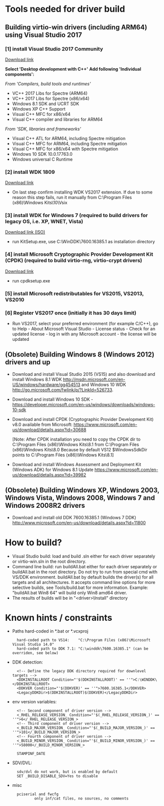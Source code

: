 # Tools needed for driver build

## Building virtio-win drivers (including ARM64) using Visual Studio 2017

### [1] install Visual Studio 2017 Community
[Download link](https://visualstudio.microsoft.com/thank-you-downloading-visual-studio/?sku=Community&rel=15)

**Select 'Desktop development with C++'**
**Add following 'Individual components':**

_From 'Compilers, build tools and runtimes'_

* VC++ 2017 Libs for Spectre (ARM64)
* VC++ 2017 Libs for Spectre (x86/x64)
* Windows 8.1 SDK and UCRT SDK
* Windows XP C++ Support
* Visual C++ MFC for x86/x64
* Visual C++ compiler and libraries for ARM64

_From 'SDK, libraries and frameworks'_

* Visual C++ ATL for ARM64, including Spectre mitigation
* Visual C++ MFC for ARM64, including Spectre mitigation
* Visual C++ MFC for x86/x64 with Spectre mitigation
* Windows 10 SDK 10.0.17763.0
* Windows universal C Runtime

### [2] install WDK 1809
[Download link](https://go.microsoft.com/fwlink/?linkid=2026156)
* On last step confirm installing WDK VS2017 extension. If due to some reason this step fails, run it manually from C:\Program Files (x86)\Windows Kits\10\Vsix

### [3] install WDK for Windows 7 (required to build drivers for legacy OS, i.e. XP, WNET, Vista)
[Download link (ISO)](https://download.microsoft.com/download/4/A/2/4A25C7D5-EFBE-4182-B6A9-AE6850409A78/GRMWDK_EN_7600_1.ISO)
* run KitSetup.exe, use C:\WinDDK\7600.16385.1 as installation directory

### [4] install Microsoft Cryptographic Provider Development Kit (CPDK) (required to build virtio-rng, virtio-crypt drivers)
[Download link](https://download.microsoft.com/download/1/7/6/176909B0-50F2-4DF3-B29B-830A17EA7E38/CPDK_RELEASE_UPDATE/cpdksetup.exe)
* run cpdksetup.exe

### [5] install Microsoft redistributables for VS2015, VS2013, VS2010

### [6] Register VS2017 once (initially it has 30 days limit)
* Run VS2017, select your preferred environment (for example C/C++), go to Help - About Microsoft Visual Studio - License status - Check for an updated license - log in with any Microsoft account - the license will be updated

## (Obsolete) Building Windows 8 (Windows 2012) drivers and up

* Download and install Visual Studio 2015 (VS15) 
and also download and install Windows 8.1 WDK http://msdn.microsoft.com/en-US/windows/hardware/gg454513 and Windows 10 WDK http://go.microsoft.com/fwlink/p/?LinkId=526733. 

* Download and install Windows 10 SDK - https://developer.microsoft.com/en-us/windows/downloads/windows-10-sdk

* Download and install CPDK (Cryptographic Provider Development Kit) v8.0 available from Microsoft:
https://www.microsoft.com/en-us/download/details.aspx?id=30688

    [Note: After CPDK installation you need to copy the CPDK dir
    to C:\Program Files (x86)\Windows Kits\8.1 from C:\Program Files (x86)\Windows Kits\8.0
    Because by default VS12 $WindowsSdkDir points to C:\Program Files (x86)\Windows Kits\8.1]

* Download and install Windows Assessment and Deployment Kit (Windows ADK) for Windows 8.1 Update
https://www.microsoft.com/en-us/download/details.aspx?id=39982

## (Obsolete) Building Windows XP, Windows 2003, Windows Vista, Windows 2008, Windows 7 and Windows 2008R2 drivers

* Download and install old DDK 7600.16385.1 (Windows 7 DDK) 
http://www.microsoft.com/en-us/download/details.aspx?id=11800

# How to build?

* Visual Studio build: load and build .sln either for each driver separately or virtio-win.sln in the root directory.
* Command line build: run buildAll.bat either for each driver separately or buildAll.bat in the root directory. Do not try to run from special cmd with VS/DDK environment. buildAll.bat by default builds the driver(s) for all targets and all architectures. It accepts command line options for more selective builds, see Tools/build.bat for more information. Example: "buildAll.bat Win8 64" will build only Win8 amd64 driver.
* The results of builds will be in "&lt;driver&gt;\Install" directory

# Known hints / constraints

* Paths hard-coded in *.bat or *.vcxproj

        hard-coded path to VS14:    "C:\Program Files (x86)\Microsoft Visual Studio 14.0"
        hard-coded path to DDK 7.1: "C:\winddk\7600.16385.1" (can be overriden, see below)

* DDK detection:

        <!-- Define the legacy DDK directory required for downlevel targets -->
        <DDKINSTALLROOT Condition="'$(DDKINSTALLROOT)' == ''">C:\WINDDK\</DDKINSTALLROOT>
        <DDKVER Condition="'$(DDKVER)' == ''">7600.16385.1</DDKVER>
        <LegacyDDKDir>$(DDKINSTALLROOT)$(DDKVER)</LegacyDDKDir>

* env version variables:

        <!-- Second component of driver version -->
        <_RHEL_RELEASE_VERSION_ Condition="'$(_RHEL_RELEASE_VERSION_)' == ''">6</_RHEL_RELEASE_VERSION_>
        <!-- Third component of driver version -->
        <_BUILD_MAJOR_VERSION_ Condition="'$(_BUILD_MAJOR_VERSION_)' == ''">101</_BUILD_MAJOR_VERSION_>
        <!-- Fourth component of driver version -->
        <_BUILD_MINOR_VERSION_ Condition="'$(_BUILD_MINOR_VERSION_)' == ''">58000</_BUILD_MINOR_VERSION_>
        
        STAMPINF_DATE

* SDV/DVL:

        sdv/dvl do not work, but is enabled by default
        SET _BUILD_DISABLE_SDV=Yes to disable

* misc

        pciserial and fwcfg
                only inf/cat files, no sources, no comments
